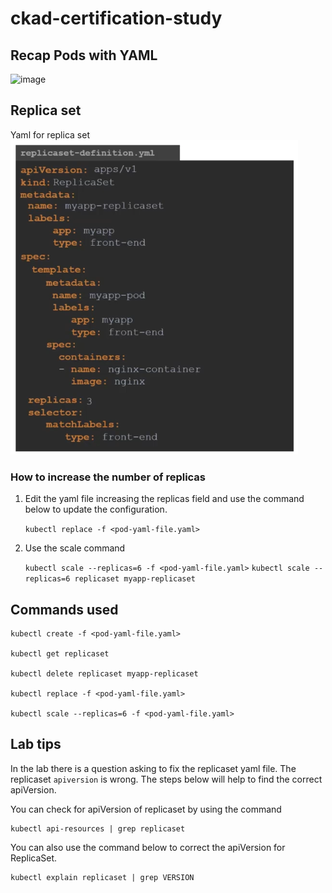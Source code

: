 # ckad-certification-study

## Recap Pods with YAML
![image](https://github.com/user-attachments/assets/4aaa8a38-1311-4582-ad6a-709d12dccf07)

## Replica set
Yaml for replica set
![alt text](image.png)

### How to increase the number of replicas

1. Edit the yaml file increasing the replicas field and use the command below to update the configuration.

    `kubectl replace -f <pod-yaml-file.yaml>`

2. Use the scale command

    `kubectl scale --replicas=6 -f <pod-yaml-file.yaml>`
    `kubectl scale --replicas=6 replicaset myapp-replicaset`

## Commands used

    
    kubectl create -f <pod-yaml-file.yaml>

    kubectl get replicaset

    kubectl delete replicaset myapp-replicaset

    kubectl replace -f <pod-yaml-file.yaml>

    kubectl scale --replicas=6 -f <pod-yaml-file.yaml>

## Lab tips
In the lab there is a question asking to fix the replicaset yaml file. The replicaset `apiversion` is wrong. The steps below will help to find the correct apiVersion.

You can check for apiVersion of replicaset by using the command 

    kubectl api-resources | grep replicaset

You can also use the command below to correct the apiVersion for ReplicaSet.

    kubectl explain replicaset | grep VERSION